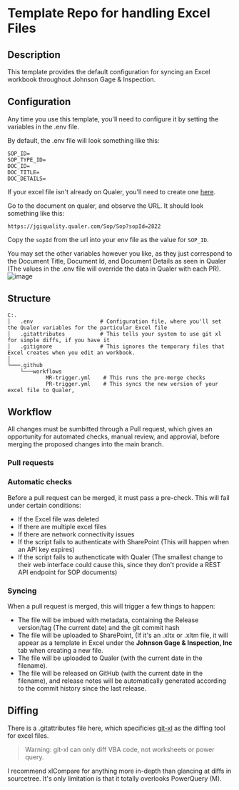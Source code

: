 # Template Repo for handling Excel Files

## Description
This template provides the default configuration for syncing an Excel workbook throughout Johnson Gage & Inspection.

## Configuration

Any time you use this template, you'll need to configure it by setting the variables in the .env file.

By default, the .env file will look something like this:
```
SOP_ID=
SOP_TYPE_ID=
DOC_ID=
DOC_TITLE=
DOC_DETAILS=
```


If your excel file isn't already on Qualer, you'll need to create one [here](https://jgiquality.qualer.com/documents).

Go to the document on qualer, and observe the URL.  It should look something like this:
```
https://jgiquality.qualer.com/Sop/Sop?sopId=2822
```

Copy the `sopId` from the url into your env file as the value for `SOP_ID`.

You may set the other variables however you like, as they just correspond to the Document Title, Document Id, and Document Details as seen in Qualer (The values in the .env file will override the data in Qualer with each PR).
![image](https://github.com/user-attachments/assets/ce6ed96c-2854-4b12-8780-a677724cefcb)

## Structure

```
C:.
│   .env                     # Configuration file, where you'll set the Qualer variables for the particular Excel file
│   .gitattributes           # This tells your system to use git xl for simple diffs, if you have it
│   .gitignore               # This ignores the temporary files that Excel creates when you edit an workbook.
│
└───.github
    └───workflows
            MR-trigger.yml    # This runs the pre-merge checks
            PR-trigger.yml    # This syncs the new version of your excel file to Qualer, 
```

## Workflow

All changes must be sumbitted through a Pull request, which gives an opportunity for automated checks, manual review, and approvial, before merging the proposed changes into the main branch.

### Pull requests

### Automatic checks

Before a pull request can be merged, it must pass a pre-check.  This will fail under certain conditions:

+ If the Excel file was deleted
+ If there are multiple excel files
+ If there are network connectivity issues
+ If the script fails to authenticate with SharePoint (This will happen when an API key expires)
+ If the script fails to authencticate with Qualer (The smallest change to their web interface could cause this, since they don't provide a REST API endpoint for SOP documents)

### Syncing
When a pull request is merged, this will trigger a few things to happen:
+ The file will be imbued with metadata, containing the Release version/tag (The current date) and the git commit hash
+ The file will be uploaded to SharePoint, (If it's an .xltx or .xltm file, it will appear as a template in Excel under the **Johnson Gage & Inspection, Inc** tab when creating a new file.
+ The file will be uploaded to Qualer (with the current date in the filename).
+ The file will be released on GitHub (with the current date in the filename), and release notes will be automatically generated according to the commit history since the last release.

## Diffing
There is a .gitattributes file here, which specificies [git-xl](https://github.com/xltrail/git-xl) as the diffing tool for excel files.
> Warning: git-xl can only diff VBA code, not worksheets or power query.

I recommend xlCompare for anything more in-depth than glancing at diffs in sourcetree.  It's only limitation is that it totally overlooks PowerQuery (M).
